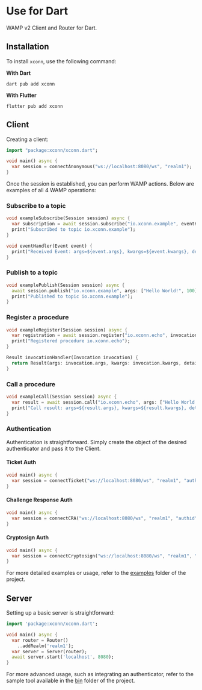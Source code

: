 # Use for Dart

WAMP v2 Client and Router for Dart.

## Installation

To install `xconn`, use the following command:

**With Dart**

```shell
dart pub add xconn
```

**With Flutter**

```shell
flutter pub add xconn
```

## Client

Creating a client:

```dart
import "package:xconn/xconn.dart";

void main() async {
  var session = connectAnonymous("ws://localhost:8080/ws", "realm1");
}
```

Once the session is established, you can perform WAMP actions. Below are examples of all 4 WAMP
operations:

### Subscribe to a topic

```dart
void exampleSubscribe(Session session) async {
  var subscription = await session.subscribe("io.xconn.example", eventHandler);
  print("Subscribed to topic io.xconn.example");
}

void eventHandler(Event event) {
  print("Received Event: args=${event.args}, kwargs=${event.kwargs}, details=${event.details}");
}
```

### Publish to a topic

```dart
void examplePublish(Session session) async {
  await session.publish("io.xconn.example", args: ["Hello World!", 100], kwargs: {"xconn": "dart"});
  print("Published to topic io.xconn.example");
}
```

### Register a procedure

```dart
void exampleRegister(Session session) async {
  var registration = await session.register("io.xconn.echo", invocationHandler);
  print("Registered procedure io.xconn.echo");
}

Result invocationHandler(Invocation invocation) {
  return Result(args: invocation.args, kwargs: invocation.kwargs, details: invocation.details);
}
```

### Call a procedure

```dart
void exampleCall(Session session) async {
  var result = await session.call("io.xconn.echo", args: ["Hello World!"], kwargs: {"number": 100});
  print("Call result: args=${result.args}, kwargs=${result.kwargs}, details=${result.details}");
}
```

### Authentication

Authentication is straightforward. Simply create the object of the desired authenticator and pass it
to the Client.

#### Ticket Auth

```dart
void main() async {
  var session = connectTicket("ws://localhost:8080/ws", "realm1", "authid", "ticket");
}
```

#### Challenge Response Auth

```dart
void main() async {
  var session = connectCRA("ws://localhost:8080/ws", "realm1", "authid", "secret");
}
```

#### Cryptosign Auth

```dart
void main() async {
  var session = connectCryptosign("ws://localhost:8080/ws", "realm1", "authid", "d850fff4ff199875c01d3e652e7205309dba2f053ae813c3d277609150adff13");
}
```

For more detailed examples or usage, refer to the [examples](https://github.com/xconnio/xconn-dart/tree/main/examples) folder of the project.

## Server

Setting up a basic server is straightforward:

```dart
import 'package:xconn/xconn.dart';

void main() async {
  var router = Router()
    ..addRealm('realm1');
  var server = Server(router);
  await server.start('localhost', 8080);
}
```

For more advanced usage, such as integrating an authenticator, refer to the sample tool available
in the [bin](https://github.com/xconnio/xconn-dart/tree/main/bin) folder of the project.
